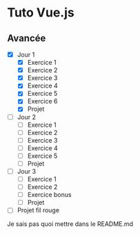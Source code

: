 # Tuto Vue.js

## Avancée

- [x] Jour 1
  - [x] Exercice 1
  - [x] Exercice 2
  - [x] Exercice 3
  - [x] Exercice 4
  - [x] Exercice 5
  - [x] Exercice 6
  - [x] Projet
- [ ] Jour 2
  - [ ] Exercice 1
  - [ ] Exercice 2
  - [ ] Exercice 3
  - [ ] Exercice 4
  - [ ] Exercice 5
  - [ ] Projet
- [ ] Jour 3
  - [ ] Exercice 1
  - [ ] Exercice 2
  - [ ] Exercice bonus
  - [ ] Projet
- [ ] Projet fil rouge

Je sais pas quoi mettre dans le README.md
